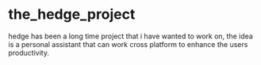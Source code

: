 # the_hedge_project
hedge has been a long time project that i have wanted to work on, the idea is a personal assistant that can work cross platform to enhance the users productivity.
